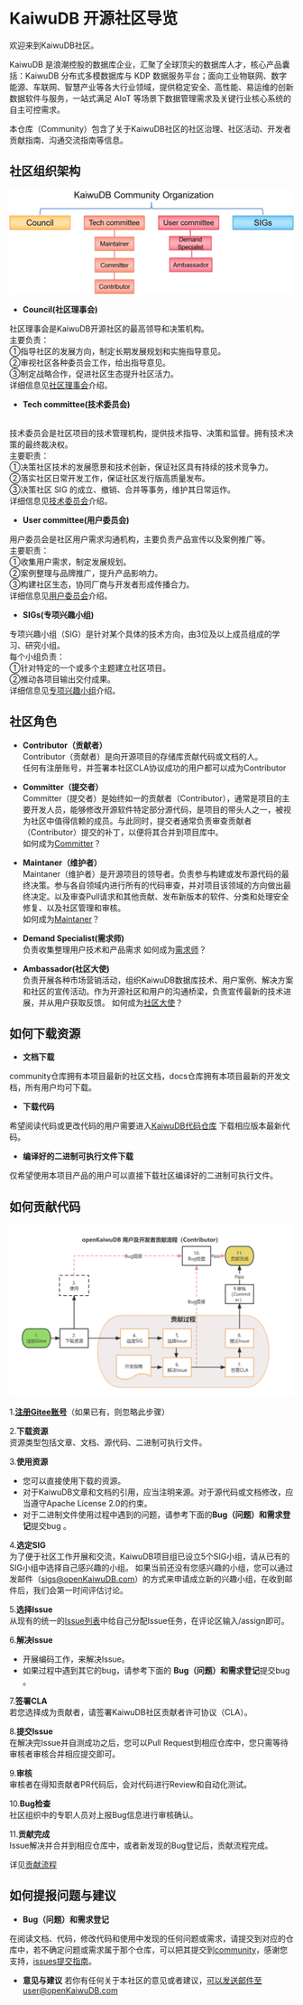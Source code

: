 # KaiwuDB 开源社区导览

欢迎来到KaiwuDB社区。

KaiwuDB 是浪潮控股的数据库企业，汇聚了全球顶尖的数据库人才，核心产品囊括：KaiwuDB 分布式多模数据库与 KDP 数据服务平台；面向工业物联网、数字能源、车联网、智慧产业等各大行业领域，提供稳定安全、高性能、易运维的创新数据软件与服务，一站式满足 AIoT 等场景下数据管理需求及关键行业核心系统的自主可控需求。

本仓库（Community）包含了关于KaiwuDB社区的社区治理、社区活动、开发者贡献指南、沟通交流指南等信息。

## 社区组织架构

![社区组织架构图](/Figures/Organization_structure.png)


- **Council(社区理事会)**

社区理事会是KaiwuDB开源社区的最高领导和决策机构。 
<br>主要负责：  
①指导社区的发展方向，制定长期发展规划和实施指导意见。  
②审视社区各种委员会工作，给出指导意见。
<br>③制定战略合作，促进社区生态提升社区活力。
<br>详细信息见[社区理事会](Council.md)介绍。

- **Tech committee(技术委员会)**

<br>技术委员会是社区项目的技术管理机构，提供技术指导、决策和监督。拥有技术决策的最终裁决权。<br>主要职责：
<br>①决策社区技术的发展愿景和技术创新，保证社区具有持续的技术竞争力。
<br>②落实社区日常开发工作，保证社区发行版高质量发布。
<br>③决策社区 SIG 的成立、撤销、合并等事务，维护其日常运作。
<br>详细信息见[技术委员会](Tech_committee.md)介绍。

- **User committee(用户委员会)**

用户委员会是社区用户需求沟通机构，主要负责产品宣传以及案例推广等。<br>主要职责：
<br>①收集用户需求，制定发展规划。
<br>②案例整理与品牌推广，提升产品影响力。
<br>③构建社区生态，协同厂商与开发者形成传播合力。
<br>详细信息见[用户委员会](User_committee.md)介绍。

- **SIGs(专项兴趣小组)**

专项兴趣小组（SIG）是针对某个具体的技术方向，由3位及以上成员组成的学习、研究小组。
<br>每个小组负责：
<br>①针对特定的一个或多个主题建立社区项目。
<br>②推动各项目输出交付成果。
<br>详细信息见[专项兴趣小组](SIGs.md)介绍。
## 社区角色
- **Contributor（贡献者）**
<br>Contributor（贡献者）是向开源项目的存储库贡献代码或文档的人。
<br>任何有注册账号，并签署本社区CLA协议成功的用户都可以成为Contributor

- **Committer（提交者）**
<br>Committer（提交者）是始终如一的贡献者（Contributor），通常是项目的主要开发人员，能够修改开源软件特定部分源代码，是项目的带头人之一，被视为社区中值得信赖的成员。与此同时，提交者通常负责审查贡献者（Contributor）提交的补丁，以便将其合并到项目库中。
<br>如何成为[Committer](Tech_committee.md)？

- **Maintaner（维护者）**
<br>Maintaner（维护者）是开源项目的领导者。负责参与构建或发布源代码的最终决策。参与各自领域内进行所有的代码审查，并对项目该领域的方向做出最终决定。以及审查Pull请求和其他贡献、发布新版本的软件、分类和处理安全修复、以及社区管理和审核。
<br>如何成为[Maintaner](Tech_committee.md)？

- **Demand Specialist(需求师)**
<br>负责收集整理用户技术和产品需求
如何成为[需求师](User_committee.md)？
- **Ambassador(社区大使)**
<br>负责开展各种市场营销活动，组织KaiwuDB数据库技术、用户案例、解决方案和社区的宣传活动。作为开源社区和用户的沟通桥梁，负责宣传最新的技术进展，并从用户获取反馈。
如何成为[社区大使](User_committee.md)？
## 如何下载资源
- **文档下载**

community仓库拥有本项目最新的社区文档，docs仓库拥有本项目最新的开发文档，所有用户均可下载。

- **下载代码**

希望阅读代码或更改代码的用户需要进入[KaiwuDB代码仓库](https://gitee.com/kaiwudb-opensource/kaiwudb)
下载相应版本最新代码。

- **编译好的二进制可执行文件下载**

仅希望使用本项目产品的用户可以直接下载社区编译好的二进制可执行文件。
## 如何贡献代码
![贡献流程图](/Figures/Contribute_process.png)

1.[**注册Gitee账号**](https://gitee.com/signup?redirect_to_url=%2F)（如果已有，则忽略此步骤）

2.**下载资源**
<br>资源类型包括文章、文档、源代码、二进制可执行文件。

3.**使用资源**

- 您可以直接使用下载的资源。
- 对于KaiwuDB文章和文档的引用，应当注明来源。对于源代码或文档修改，应当遵守Apache License 2.0的约束。
- 对于二进制文件使用过程中遇到的问题，请参考下面的**Bug（问题）和需求登记**提交bug 。

4.**选定SIG**
<br>为了便于社区工作开展和交流，KaiwuDB项目组已设立5个SIG小组，请从已有的SIG小组中选择自己感兴趣的小组。
如果当前还没有您感兴趣的小组，您可以通过发邮件（sigs@openKaiwuDB.com）的方式来申请成立新的兴趣小组，在收到邮件后，我们会第一时间评估讨论。

5.**选择Issue**
<br>从现有的统一的[Issue列表](https://gitee.com/kaiwudb-opensource/issues)中给自己分配Issue任务，在评论区输入/assign即可。

6.**解决Issue**

- 开展编码工作，来解决Issue。
- 如果过程中遇到其它的bug，请参考下面的 **Bug（问题）和需求登记**提交bug 。

7.**签署CLA**
<br>若您选择成为贡献者，请签署KaiwuDB社区贡献者许可协议（CLA）。

8.**提交Issue**
<br>在解决完Issue并自测成功之后，您可以Pull Request到相应仓库中，您只需等待审核者审核合并相应提交即可。

9.**审核**
<br>审核者在得知贡献者PR代码后，会对代码进行Review和自动化测试。

10.**Bug检查**
<br>社区组织中的专职人员对上报Bug信息进行审核确认。

11.**贡献完成**
<br>Issue解决并合并到相应仓库中，或者新发现的Bug登记后，贡献流程完成。

详见[贡献流程](Contribute_process.md)

## 如何提报问题与建议
- **Bug（问题）和需求登记**

在阅读文档、代码，修改代码和使用中发现的任何问题或需求，请提交到对应的仓库中，若不确定问题或需求属于那个仓库，可以把其提交到[community](https://gitee.com/kaiwudb-opensource/community/issues)，感谢您支持，[issues提交指南](https://gitee.com/kaiwudb-opensource/community/blob/master/issues%20Submission%20Guidelines.md)。

- **意见与建议**
若你有任何关于本社区的意见或者建议，可以发送邮件至user@openKaiwuDB.com